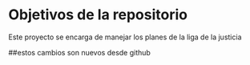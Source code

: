 # Objetivos de la repositorio

Este proyecto se encarga de manejar los planes de la liga de la justicia

##estos cambios son nuevos desde github
